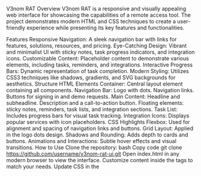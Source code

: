 V3nom RAT
Overview
V3nom RAT is a responsive and visually appealing web interface for showcasing the capabilities of a remote access tool. The project demonstrates modern HTML and CSS techniques to create a user-friendly experience while presenting its key features and functionalities.

Features
Responsive Navigation: A sleek navigation bar with links for features, solutions, resources, and pricing.
Eye-Catching Design: Vibrant and minimalist UI with sticky notes, task progress indicators, and integration icons.
Customizable Content: Placeholder content to demonstrate various elements, including tasks, reminders, and integrations.
Interactive Progress Bars: Dynamic representation of task completion.
Modern Styling: Utilizes CSS3 techniques like shadows, gradients, and SVG backgrounds for aesthetics.
Structure
HTML Elements
Container: Central layout element containing all components.
Navigation Bar:
Logo with dots.
Navigation links.
Buttons for signing in and demo requests.
Main Content:
Headline and subheadline.
Description and a call-to-action button.
Floating elements: sticky notes, reminders, task lists, and integration sections.
Task List: Includes progress bars for visual task tracking.
Integration Icons: Displays popular services with icon placeholders.
CSS Highlights
Flexbox: Used for alignment and spacing of navigation links and buttons.
Grid Layout: Applied in the logo dots design.
Shadows and Rounding: Adds depth to cards and buttons.
Animations and Interactions: Subtle hover effects and visual transitions.
How to Use
Clone the repository:
bash
Copy code
git clone https://github.com/username/v3nom-rat-ui.git
Open index.html in any modern browser to view the interface.
Customize content inside the <body> tags to match your needs.
Update CSS in the <style> section or link an external stylesheet for further styling.
